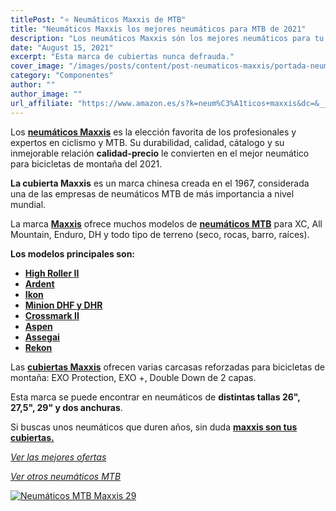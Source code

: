 ```yaml
---
titlePost: "⭐ Neumáticos Maxxis de MTB"
title: "Neumáticos Maxxis los mejores neumáticos para MTB de 2021"
description: "Los neumáticos Maxxis són los mejores neumáticos para tu bicicleta de montaña. En este artículo encontrarás las mejores ofertas. ¡Entra y cómpralos!"
date: "August 15, 2021"
excerpt: "Esta marca de cubiertas nunca defrauda."
cover_image: "/images/posts/content/post-neumaticos-maxxis/portada-neumaticos-maxxis.jpg"
category: "Componentes"
author: ""
author_image: ""
url_affiliate: "https://www.amazon.es/s?k=neum%C3%A1ticos+maxxis&dc=&__mk_es_ES=%C3%85M%C3%85%C5%BD%C3%95%C3%91&linkCode=ll2&tag=devser-21&linkId=b96eb18a3a96c6ca997130ecadea6449&language=es_ES&ref_=as_li_ss_tl"
---
```


Los [**neumáticos Maxxis**](https://www.amazon.es/s?k=neum%C3%A1ticos+maxxis&dc=&__mk_es_ES=%C3%85M%C3%85%C5%BD%C3%95%C3%91&linkCode=ll2&tag=devser-21&linkId=b96eb18a3a96c6ca997130ecadea6449&language=es_ES&ref_=as_li_ss_tl) es la elección favorita de los profesionales y expertos en ciclismo y MTB. Su durabilidad, calidad, cátalogo y su inmejorable relación **calidad-precio** le convierten en el mejor neumático para bicicletas de montaña del 2021.

**La cubierta Maxxis** es un marca chinesa creada en el 1967, considerada una de las empresas de neumáticos MTB de más importancia a nivel mundial.

La marca [**Maxxis**](https://www.amazon.es/s?k=neum%C3%A1ticos+maxxis&dc=&__mk_es_ES=%C3%85M%C3%85%C5%BD%C3%95%C3%91&linkCode=ll2&tag=devser-21&linkId=b96eb18a3a96c6ca997130ecadea6449&language=es_ES&ref_=as_li_ss_tl) ofrece muchos modelos de [**neumáticos MTB**](https://www.amazon.es/s?k=neum%C3%A1ticos+maxxis&dc=&__mk_es_ES=%C3%85M%C3%85%C5%BD%C3%95%C3%91&linkCode=ll2&tag=devser-21&linkId=b96eb18a3a96c6ca997130ecadea6449&language=es_ES&ref_=as_li_ss_tl) para XC, All Mountain, Enduro, DH y todo tipo de terreno (seco, rocas, barro, raíces). 

**Los modelos principales son:** 
- [**High Roller II**](https://www.amazon.es/s?k=maxxis+high+roller+ii&__mk_es_ES=%C3%85M%C3%85%C5%BD%C3%95%C3%91&crid=WBM40H4BJHN&sprefix=High+Roller+II%2Caps%2C183&linkCode=ll2&tag=devser-21&linkId=2503378f1579140e7645a03baa4e2f72&language=es_ES&ref_=as_li_ss_tl)
- [**Ardent**](https://www.amazon.es/s?k=maxxis+Ardent&__mk_es_ES=%C3%85M%C3%85%C5%BD%C3%95%C3%91&linkCode=ll2&tag=devser-21&linkId=be7c38fbc82ce6ce51d0befdb4eb79b2&language=es_ES&ref_=as_li_ss_tl)
- [**Ikon**](https://www.amazon.es/s?k=maxxis+Ikon&__mk_es_ES=%C3%85M%C3%85%C5%BD%C3%95%C3%91&linkCode=ll2&tag=devser-21&linkId=4f816423fa433af99d38612c3068080d&language=es_ES&ref_=as_li_ss_tl)
- [**Minion DHF y DHR**](https://www.amazon.es/s?k=maxxis+Minion+DHF+y+DHR&__mk_es_ES=%C3%85M%C3%85%C5%BD%C3%95%C3%91&linkCode=ll2&tag=devser-21&linkId=e8c21ae1aaf26ec4a8b0a9505fdedb96&language=es_ES&ref_=as_li_ss_tl)
- [**Crossmark II**](https://www.amazon.es/s?k=maxxis+Crossmark+II&__mk_es_ES=%C3%85M%C3%85%C5%BD%C3%95%C3%91&linkCode=ll2&tag=devser-21&linkId=1022511fe022cff6ce72918c79126ba4&language=es_ES&ref_=as_li_ss_tl)
- [**Aspen**](https://www.amazon.es/s?k=maxxis+Aspen&__mk_es_ES=%C3%85M%C3%85%C5%BD%C3%95%C3%91&linkCode=ll2&tag=devser-21&linkId=6d8ba48480b2fb7efe1e485ce4c9e2b2&language=es_ES&ref_=as_li_ss_tl)
- [**Assegai**](https://www.amazon.es/s?k=maxxis+Assegai&__mk_es_ES=%C3%85M%C3%85%C5%BD%C3%95%C3%91&linkCode=ll2&tag=devser-21&linkId=9a8422e0a2f928282ce0c36ed4875497&language=es_ES&ref_=as_li_ss_tl)
- [**Rekon**](https://www.amazon.es/s?k=maxxis+Rekon&__mk_es_ES=%C3%85M%C3%85%C5%BD%C3%95%C3%91&linkCode=ll2&tag=devser-21&linkId=0523a4e15b3fbdc61ba95c67c6763977&language=es_ES&ref_=as_li_ss_tl)

Las [**cubiertas Maxxis**](https://www.amazon.es/s?k=neum%C3%A1ticos+maxxis&dc=&__mk_es_ES=%C3%85M%C3%85%C5%BD%C3%95%C3%91&linkCode=ll2&tag=devser-21&linkId=b96eb18a3a96c6ca997130ecadea6449&language=es_ES&ref_=as_li_ss_tl) ofrecen varias carcasas reforzadas para bicicletas de montaña: EXO Protection, EXO +, Double Down de 2 capas.

Esta marca se puede encontrar en neumáticos de **distintas tallas 26", 27,5", 29" y dos anchuras**.

Si buscas unos neumáticos que duren años, sin duda [**maxxis son tus cubiertas.**](https://www.amazon.es/s?k=neum%C3%A1ticos+maxxis&dc=&__mk_es_ES=%C3%85M%C3%85%C5%BD%C3%95%C3%91&linkCode=ll2&tag=devser-21&linkId=b96eb18a3a96c6ca997130ecadea6449&language=es_ES&ref_=as_li_ss_tl) 

*[Ver las mejores ofertas](https://www.amazon.es/s?k=neum%C3%A1ticos+maxxis&dc=&__mk_es_ES=%C3%85M%C3%85%C5%BD%C3%95%C3%91&linkCode=ll2&tag=devser-21&linkId=0f65d78bf0844a7f78d051a97f1f4b6c&language=es_ES&ref_=as_li_ss_tl)*

*[Ver otros neumáticos MTB](https://www.amazon.es/s?k=neum%C3%A1ticos+mtb&__mk_es_ES=%C3%85M%C3%85%C5%BD%C3%95%C3%91&linkCode=ll2&tag=devser-21&linkId=057abb81d6f76add1d715c63da52d0c6&language=es_ES&ref_=as_li_ss_tl)*

[![Neumáticos MTB Maxxis 29](/images/posts/content/post-neumaticos-maxxis/neumaticos-maxxis.jpg)](https://www.amazon.es/s?k=neum%C3%A1ticos+maxxis&dc=&__mk_es_ES=%C3%85M%C3%85%C5%BD%C3%95%C3%91&linkCode=ll2&tag=devser-21&linkId=0f65d78bf0844a7f78d051a97f1f4b6c&language=es_ES&ref_=as_li_ss_tl "Neumáticos MTB Maxxis 29")



